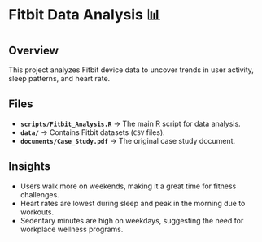 # Fitbit Data Analysis 📊

## Overview
This project analyzes Fitbit device data to uncover trends in user activity, sleep patterns, and heart rate.

## Files
- **`scripts/Fitbit_Analysis.R`** → The main R script for data analysis.
- **`data/`** → Contains Fitbit datasets (`CSV` files).
- **`documents/Case_Study.pdf`** → The original case study document.

## Insights
- Users walk more on weekends, making it a great time for fitness challenges.
- Heart rates are lowest during sleep and peak in the morning due to workouts.
- Sedentary minutes are high on weekdays, suggesting the need for workplace wellness programs.

